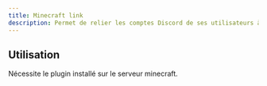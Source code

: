 ```yaml
---
title: Minecraft link
description: Permet de relier les comptes Discord de ses utilisateurs à leur compte Minecraft respectifs. Permet de récompenser les utilisateurs qui ont boost le serveur
---
```


## Utilisation

Nécessite le plugin installé sur le serveur minecraft.
